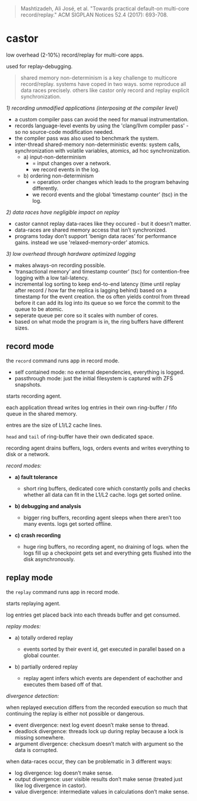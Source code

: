 > Mashtizadeh, Ali José, et al. "Towards practical default-on multi-core record/replay." ACM SIGPLAN Notices 52.4 (2017): 693-708.

# castor

low overhead (2-10%) record/replay for multi-core apps.

used for replay-debugging.

> shared memory non-determinism is a key challenge to multicore record/replay. systems have coped in two ways. some reproduce all data races precisely. others like castor only record and replay explicit synchronization.

_1) recording unmodified applications (interposing at the compiler level)_

- a custom compiler pass can avoid the need for manual instrumentation.
- records language-level events by using the 'clang/llvm compiler pass' - so no source-code modification needed.
- the compiler pass was also used to benchmark the system.
- inter-thread shared-memory non-deterministic events: system calls, synchronization with volatile variables, atomics, ad hoc synchronization.
     - a) input-non-determinism
          - = input changes over a network.
          - we record events in the log.
     - b) ordering non-determinism
          - = operation order changes which leads to the program behaving differently.
          - we record events and the global ‘timestamp counter’ (tsc) in the log.

_2) data races have negligible impact on replay_

- castor cannot replay data-races like they occured - but it doesn’t matter.
- data-races are shared memory access that isn’t synchronized.
- programs today don’t support 'benign data races' for performance gains. instead we use 'relaxed-memory-order' atomics.

_3) low overhead through hardware optimized logging_

- makes always-on recording possible.
- ‘transactional memory’ and timestamp counter’ (tsc) for contention-free logging with a low tail-latency.
- incremental log sorting to keep end-to-end latency (time until replay after record / how far the replica is lagging behind) based on a timestamp for the event creation. the os often yields control from thread before it can add its log into its queue so we force the commit to the queue to be atomic.
- seperate queue per core so it scales with number of cores.
- based on what mode the program is in, the ring buffers have different sizes.

## record mode

the `record` command runs app in record mode.

- self contained mode: no external dependencies, everything is logged.
- passthrough mode: just the initial filesystem is captured with ZFS snapshots.

starts recording agent.

each application thread writes log entries in their own ring-buffer / fifo queue in the shared memory.

entres are the size of L1/L2 cache lines.

`head` and `tail` of ring-buffer have their own dedicated space.

recording agent drains buffers, logs, orders events and writes everything to disk or a network.

_record modes:_

- **a) fault tolerance**

     - short ring buffers, dedicated core which constantly polls and checks whether all data can fit in the L1/L2 cache. logs get sorted online.

- **b) debugging and analysis**

     - bigger ring buffers, recording agent sleeps when there aren’t too many events. logs get sorted offline.

- **c) crash recording**

     - huge ring buffers, no recording agent, no draining of logs. when the logs fill up a checkpoint gets set and everything gets flushed into the disk asynchronously.

## replay mode

the `replay` command runs app in record mode.

starts replaying agent.

log entries get placed back into each threads buffer and get consumed.

_replay modes:_

- a) totally ordered replay

     - events sorted by their event id, get executed in parallel based on a global counter.

- b) partially ordered replay

     - replay agent infers which events are dependent of eachother and executes them based off of that.

_divergence detection:_

when replayed execution differs from the recorded execution so much that continuing the replay is either not possible or dangerous.

- event divergence: next log event doesn’t make sense to thread.
- deadlock divergence: threads lock up during replay because a lock is missing somewhere.
- argument divergence: checksum doesn’t match with argument so the data is corrupted.

when data-races occur, they can be problematic in 3 different ways:

- log divergence: log doesn’t make sense.
- output divergence: user visible results don’t make sense (treated just like log divergence in castor).
- value divergence: intermediate values in calculations don’t make sense.
